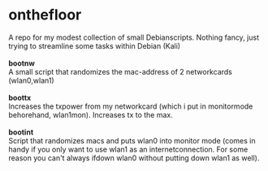 # onthefloor

A repo for my modest collection of small Debianscripts. Nothing fancy, just trying to streamline some tasks within Debian (Kali)
<br>
<br>
<b>bootnw</b><br>
A small script that randomizes the mac-address of 2 networkcards (wlan0,wlan1)
<br><br>
<b>boottx</b><br>
Increases the txpower from my networkcard (which i put in monitormode behorehand, wlan1mon). Increases tx to the max.
<br><br>
<b>bootint</b><br>
Script that randomizes macs and puts wlan0 into monitor mode (comes in handy if you only want to use wlan1 as an internetconnection. For some reason you can't always ifdown wlan0 without putting down wlan1 as well). 
<br>

